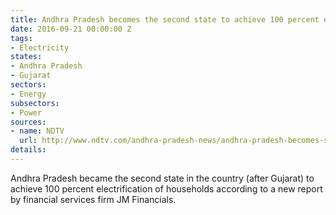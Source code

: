 ```yaml
---
title: Andhra Pradesh becomes the second state to achieve 100 percent electrification
date: 2016-09-21 00:00:00 Z
tags:
- Electricity
states:
- Andhra Pradesh
- Gujarat
sectors:
- Energy
subsectors:
- Power
sources:
- name: NDTV
  url: http://www.ndtv.com/andhra-pradesh-news/andhra-pradesh-becomes-second-state-to-achieve-100-per-cent-electrification-1458203
details: 
---
```


Andhra Pradesh became the second state in the country (after Gujarat) to achieve 100 percent electrification of households according to a new report by financial services firm JM Financials.
